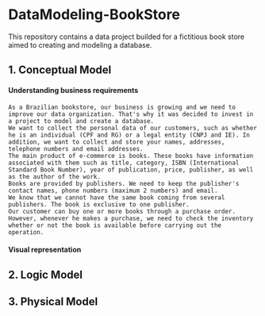 # DataModeling-BookStore
This repository contains a data project builded for a fictitious book store aimed to creating and modeling a database. 

## 1. Conceptual Model
#### Understanding business requirements
```
As a Brazilian bookstore, our business is growing and we need to improve our data organization. That's why it was decided to invest in a project to model and create a database.
We want to collect the personal data of our customers, such as whether he is an individual (CPF and RG) or a legal entity (CNPJ and IE). In addition, we want to collect and store your names, addresses, telephone numbers and email addresses.
The main product of e-commerce is books. These books have information associated with them such as title, category, ISBN (International Standard Book Number), year of publication, price, publisher, as well as the author of the work.
Books are provided by publishers. We need to keep the publisher's contact names, phone numbers (maximum 2 numbers) and email.
We know that we cannot have the same book coming from several publishers. The book is exclusive to one publisher.
Our customer can buy one or more books through a purchase order. However, whenever he makes a purchase, we need to check the inventory whether or not the book is available before carrying out the operation.
```

#### Visual representation

## 2. Logic Model



## 3. Physical Model

